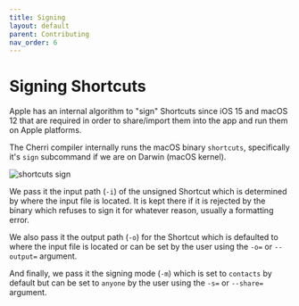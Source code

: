 ```yaml
---
title: Signing
layout: default
parent: Contributing
nav_order: 6
---
```


# Signing Shortcuts

Apple has an internal algorithm to "sign" Shortcuts since iOS 15 and macOS 12 that are required in order to share/import them into the app and run them on Apple platforms.

The Cherri compiler internally runs the macOS binary `shortcuts`, specifically it's `sign` subcommand if we are on Darwin (macOS kernel).

![shortcuts sign](https://github.com/electrikmilk/cherrilang.org/assets/4368524/7403e7d6-309b-499d-a1a0-a5f3468a333a)

We pass it the input path (`-i`) of the unsigned Shortcut which is determined by where the input file is located. It is kept there if it is rejected by the binary which refuses to sign it for whatever reason, usually a formatting error.

We also pass it the output path (`-o`) for the Shortcut which is defaulted to where the input file is located or can be set by the user using the `-o=` or `--output=` argument.

And finally, we pass it the signing mode (`-m`) which is set to `contacts` by default but can be set to `anyone` by the user using the `-s=` or `--share=` argument.
